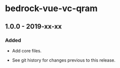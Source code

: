 # bedrock-vue-vc-qram

## 1.0.0 - 2019-xx-xx

### Added
- Add core files.

- See git history for changes previous to this release.
